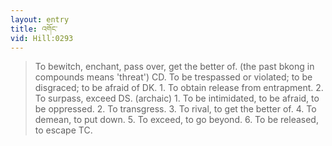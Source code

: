 ```yaml
---
layout: entry
title: འགོང་
vid: Hill:0293
---
```

> To bewitch, enchant, pass over, get the better of\. (the past bkong in compounds means 'threat') CD\. To be trespassed or violated; to be disgraced; to be afraid of DK\. 1\. To obtain release from entrapment\. 2\. To surpass, exceed DS\. (archaic) 1\. To be intimidated, to be afraid, to be oppressed\. 2\. To transgress\. 3\. To rival, to get the better of\. 4\. To demean, to put down\. 5\. To exceed, to go beyond\. 6\. To be released, to escape TC\.



